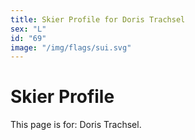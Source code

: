 ```yaml
---
title: Skier Profile for Doris Trachsel
sex: "L"
id: "69"
image: "/img/flags/sui.svg" 
---
```


# Skier Profile

This page is for: Doris Trachsel.
    